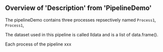 ## Overview of 'Description' from 'PipelineDemo'


The pipelineDemo contains three processes repsectively named `Process1`, 
`Process1`,

The dataset used in this pipeline is called lldata and is a list of data.frame().

Each process of the pipeline xxx
